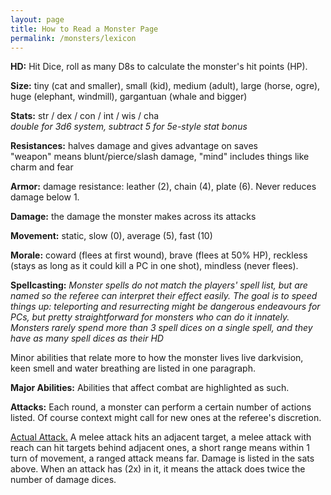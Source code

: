 ```yaml
---
layout: page
title: How to Read a Monster Page
permalink: /monsters/lexicon
---
```


**HD:** Hit Dice, roll as many D8s to calculate the monster's hit points (HP).

**Size:** tiny (cat and smaller), small (kid), medium (adult), large (horse, ogre), huge (elephant, windmill), gargantuan (whale and bigger)

**Stats:** str / dex / con / int / wis / cha <br>*double for 3d6 system, subtract 5 for 5e-style stat bonus*

**Resistances:** halves damage and gives advantage on saves <br>"weapon" means blunt/pierce/slash damage, "mind" includes things like charm and fear

**Armor:** damage resistance: leather (2), chain (4), plate (6). Never reduces damage below 1.

**Damage:** the damage the monster makes across its attacks

**Movement:** static, slow (0), average (5), fast (10)

**Morale:** coward (flees at first wound), brave (flees at 50% HP), reckless (stays as long as it could kill a PC in one shot), mindless (never flees).

**Spellcasting:** *Monster spells do not match the players' spell list, but are named so the referee can interpret their effect easily. The goal is to speed things up: teleporting and resurrecting might be dangerous endeavours for PCs, but pretty straightforward for monsters who can do it innately.
Monsters rarely spend more than 3 spell dices on a single spell, and they have as many spell dices as their HD* 

Minor abilities that relate more to how the monster lives live darkvision, keen smell and water breathing are listed in one paragraph.

**Major Abilities:** Abilities that affect combat are highlighted as such.

**Attacks:** Each round, a monster can perform a certain number of actions listed. Of course context might call for new ones at the referee's discretion.

<ins>Actual Attack.</ins> A melee attack hits an adjacent target, a melee attack with reach can hit targets behind adjacent ones, a short range means within 1 turn of movement, a ranged attack means far. Damage is listed in the sats above. When an attack has (2x) in it, it means the attack does twice the number of damage dices.
